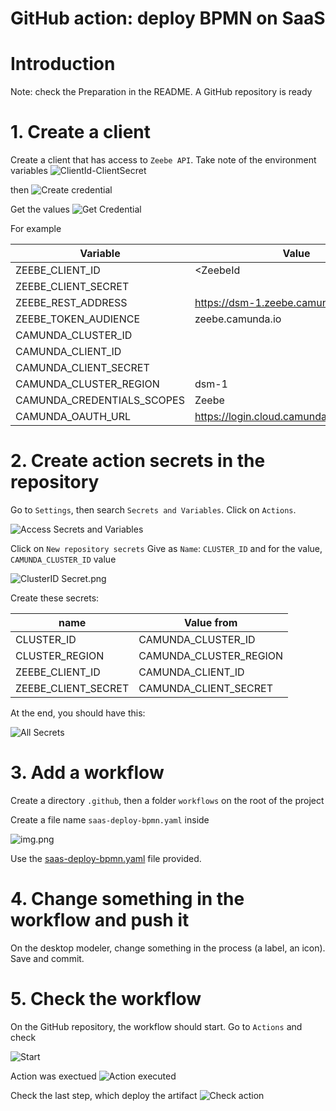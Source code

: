 # GitHub action: deploy BPMN on SaaS

# Introduction

Note: check the Preparation in the README. A GitHub repository is ready

# 1. Create a client 

Create a client that has access to `Zeebe API`. Take note of the environment variables
![ClientId-ClientSecret](images/SaaSClientIdClientSecret.png)

then
![Create credential](images/SaaSCreateCredential.png)

Get the values
![Get Credential](images/SaaSClientCredentials.png)

For example

| Variable                       | Value                                      |
|--------------------------------|--------------------------------------------| 
| ZEEBE_CLIENT_ID                | <ZeebeId                                   |
| ZEEBE_CLIENT_SECRET            | <ZeebeSecret>                              |
| ZEEBE_REST_ADDRESS             | https://dsm-1.zeebe.camunda.io/5..         |
| ZEEBE_TOKEN_AUDIENCE           | zeebe.camunda.io                           |                                   
| CAMUNDA_CLUSTER_ID             | <ClusterId>                                |                                    
| CAMUNDA_CLIENT_ID              | <ClientId>                                 |                                         
| CAMUNDA_CLIENT_SECRET          | <ClientSecret>                             |     
| CAMUNDA_CLUSTER_REGION         | dsm-1                                      |                             
| CAMUNDA_CREDENTIALS_SCOPES     | Zeebe                                      |                              
| CAMUNDA_OAUTH_URL              | https://login.cloud.camunda.io/oauth/token |                               


# 2. Create action secrets in the repository
Go to `Settings`, then search `Secrets and Variables`. Click on `Actions`.

![Access Secrets and Variables](images/GitHub-SecretsAndVariables.png)

Click on `New repository secrets`
Give as `Name`: `CLUSTER_ID`  and for the value, `CAMUNDA_CLUSTER_ID` value

![ClusterID Secret.png](images/SaaS-GitHub-SecretClusterId.png)

Create these secrets:

| name                | Value from              |
|---------------------|-------------------------| 
| CLUSTER_ID          | CAMUNDA_CLUSTER_ID      |
| CLUSTER_REGION      | CAMUNDA_CLUSTER_REGION  | 
| ZEEBE_CLIENT_ID     | CAMUNDA_CLIENT_ID       |
| ZEEBE_CLIENT_SECRET | CAMUNDA_CLIENT_SECRET   | 

At the end, you should have this:

![All Secrets](images/SaaS-GitHub-AllSecrets.png)


# 3. Add a workflow

Create a directory `.github`, then a folder `workflows` on the root of the project

Create a file name `saas-deploy-bpmn.yaml` inside

![img.png](images/SaaS-GitHub-Workflow.png)

Use the [saas-deploy-bpmn.yaml](saas-deploy-bpmn.yaml) file provided.

# 4. Change something in the workflow and push it

On the desktop modeler, change something in the process (a label, an icon). Save and commit.

# 5. Check the workflow
On the GitHub repository, the workflow should start. Go to `Actions` and check

![Start](images/SaaS-GitHub-WorkflowStart.png)

Action was exectued
![Action executed](images/SaaS-GitHub-WorkflowExecuted.png)
 
Check the last step, which deploy the artifact
![Check action](images/SaaS-GitHub-WorkflowCheck.png)
